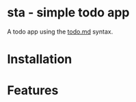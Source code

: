 # sta - simple todo app

A todo app using the [todo.md](https://github.com/ali-jetham/sta/blob/main/docs/spec.md) syntax.

# Installation

# Features
